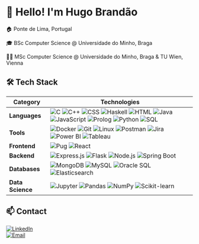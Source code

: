 # 👋 Hello! I'm Hugo Brandão  

🏠 Ponte de Lima, Portugal

🎓 BSc Computer Science @ Universidade do Minho, Braga

👨‍🎓 MSc Computer Science @ Universidade do Minho, Braga & TU Wien, Vienna

## 🛠️ Tech Stack  

| **Category**      | **Technologies** |  
|------------------|------------------------------------------------------------|  
| **Languages**    | ![C](https://img.shields.io/badge/C-A8B9CC?style=flat&logo=c&logoColor=white) ![C++](https://img.shields.io/badge/C%2B%2B-00599C?style=flat&logo=c%2B%2B&logoColor=white) ![CSS](https://img.shields.io/badge/CSS-1572B6?style=flat&logo=css3&logoColor=white) ![Haskell](https://img.shields.io/badge/Haskell-5D4F85?style=flat&logo=haskell&logoColor=white) ![HTML](https://img.shields.io/badge/HTML-E34F26?style=flat&logo=html5&logoColor=white) ![Java](https://img.shields.io/badge/Java-007396?style=flat&logo=openjdk&logoColor=white) ![JavaScript](https://img.shields.io/badge/JavaScript-F7DF1E?style=flat&logo=javascript&logoColor=black) ![Prolog](https://img.shields.io/badge/Prolog-red?style=flat) ![Python](https://img.shields.io/badge/Python-3776AB?style=flat&logo=python&logoColor=white) ![SQL](https://img.shields.io/badge/SQL-4479A1?style=flat&logo=postgresql&logoColor=white) |  
| **Tools**        | ![Docker](https://img.shields.io/badge/Docker-2496ED?style=flat&logo=docker&logoColor=white) ![Git](https://img.shields.io/badge/Git-F05032?style=flat&logo=git&logoColor=white) ![Linux](https://img.shields.io/badge/Linux-FCC624?style=flat&logo=linux&logoColor=black) ![Postman](https://img.shields.io/badge/Postman-FF6C37?style=flat&logo=postman&logoColor=white) ![Jira](https://img.shields.io/badge/Jira-0052CC?style=flat&logo=jira&logoColor=white) ![Power BI](https://img.shields.io/badge/Power%20BI-F2C811?style=flat&logo=power-bi&logoColor=black) ![Tableau](https://img.shields.io/badge/Tableau-E97627?style=flat&logo=tableau&logoColor=white) |  
| **Frontend**     | ![Pug](https://img.shields.io/badge/Pug-A86454?style=flat) ![React](https://img.shields.io/badge/React-61DAFB?style=flat&logo=react&logoColor=black) |  
| **Backend**      | ![Express.js](https://img.shields.io/badge/Express.js-000000?style=flat&logo=express&logoColor=white) ![Flask](https://img.shields.io/badge/Flask-000000?style=flat&logo=flask&logoColor=white) ![Node.js](https://img.shields.io/badge/Node.js-339933?style=flat&logo=node.js&logoColor=white) ![Spring Boot](https://img.shields.io/badge/Spring%20Boot-6DB33F?style=flat&logo=spring-boot&logoColor=white) |  
| **Databases**    | ![MongoDB](https://img.shields.io/badge/MongoDB-47A248?style=flat&logo=mongodb&logoColor=white) ![MySQL](https://img.shields.io/badge/MySQL-4479A1?style=flat&logo=mysql&logoColor=white) ![Oracle SQL](https://img.shields.io/badge/Oracle-F80000?style=flat&logo=oracle&logoColor=white) ![Elasticsearch](https://img.shields.io/badge/Elasticsearch-005571?style=flat&logo=elasticsearch&logoColor=white) |  
| **Data Science** | ![Jupyter](https://img.shields.io/badge/Jupyter-F37626?style=flat&logo=jupyter&logoColor=white) ![Pandas](https://img.shields.io/badge/Pandas-150458?style=flat&logo=pandas&logoColor=white) ![NumPy](https://img.shields.io/badge/NumPy-013243?style=flat&logo=numpy&logoColor=white) ![Scikit-learn](https://img.shields.io/badge/Scikit--learn-F7931E?style=flat&logo=scikit-learn&logoColor=white) |  

## 📫 Contact  
[![LinkedIn](https://img.shields.io/badge/LinkedIn-Profile-blue?logo=linkedin)](https://www.linkedin.com/in/hugojbrandao/)  
[![Email](https://img.shields.io/badge/Email-Contact-red?logo=gmail)](mailto:hugojbrandao@gmail.com)  
